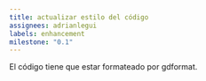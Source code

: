 ```yaml
---
title: actualizar estilo del código
assignees: adrianlegui
labels: enhancement
milestone: "0.1"
---
```

El código tiene que estar formateado por gdformat.
